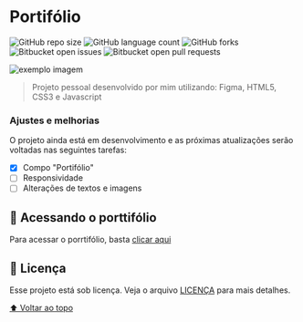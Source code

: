 # Portifólio

![GitHub repo size](https://img.shields.io/github/repo-size/iuricode/README-template?style=for-the-badge)
![GitHub language count](https://img.shields.io/github/languages/count/iuricode/README-template?style=for-the-badge)
![GitHub forks](https://img.shields.io/github/forks/iuricode/README-template?style=for-the-badge)
![Bitbucket open issues](https://img.shields.io/bitbucket/issues/iuricode/README-template?style=for-the-badge)
![Bitbucket open pull requests](https://img.shields.io/bitbucket/pr-raw/iuricode/README-template?style=for-the-badge)

<img src="exemplo-image.png" alt="exemplo imagem">

> Projeto pessoal desenvolvido por mim utilizando: Figma, HTML5, CSS3 e Javascript

### Ajustes e melhorias

O projeto ainda está em desenvolvimento e as próximas atualizações serão voltadas nas seguintes tarefas:

- [x] Compo "Portifólio"
- [ ] Responsividade
- [ ] Alterações de textos e imagens

## 🚀 Acessando o porttifólio

Para acessar o porrtifólio, basta [clicar aqui](https://cristianoledur.github.io/Portifolio/)

## 📝 Licença

Esse projeto está sob licença. Veja o arquivo [LICENÇA](LICENSE.md) para mais detalhes.

[⬆ Voltar ao topo](#Portifolio)<br>
